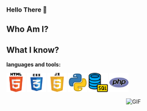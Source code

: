 ### Hello There 👋

## Who Am I?

## What I know?

  
**languages and tools:**  

<code><img height="50" src="https://github.com/felipeghizo/icones/blob/main/html5-icon-1.png"></code>
<code><img height="50" src="https://github.com/felipeghizo/icones/blob/main/css3-icon.png"></code>
<code><img height="50" src="https://github.com/felipeghizo/icones/blob/main/js-icon.png"></code>
<code><img height="50" src="https://github.com/felipeghizo/icones/blob/main/python-icon.png"></code>
<code><img height="50" src="https://github.com/felipeghizo/icones/blob/main/sql-icon.png"></code>
<code><img height="50" src="https://github.com/felipeghizo/icones/blob/main/php-icon.png"></code>





<img align="right" alt="GIF" src="https://media.giphy.com/media/0jBfGHbFYlB5eaQbht/giphy.gif?raw=true" width="190" height="280" />
